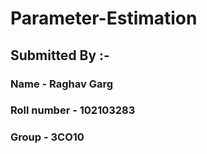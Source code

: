 # Parameter-Estimation

## Submitted By :- 

### Name - Raghav Garg
### Roll number - 102103283
### Group - 3CO10